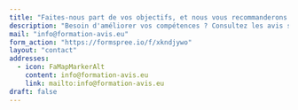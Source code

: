 ```yaml
---
title: "Faites-nous part de vos objectifs, et nous vous recommanderons des formations adaptées à vos besoins."
description: "Besoin d'améliorer vos compétences ? Consultez les avis sur Formation Avis et trouvez la formation parfaite. Comparez, évaluez, et faites le meilleur choix !"
mail: "info@formation-avis.eu"
form_action: "https://formspree.io/f/xkndjywo"
layout: "contact"
addresses:
  - icon: FaMapMarkerAlt
    content: info@formation-avis.eu
    link: mailto:info@formation-avis.eu
draft: false
---
```

